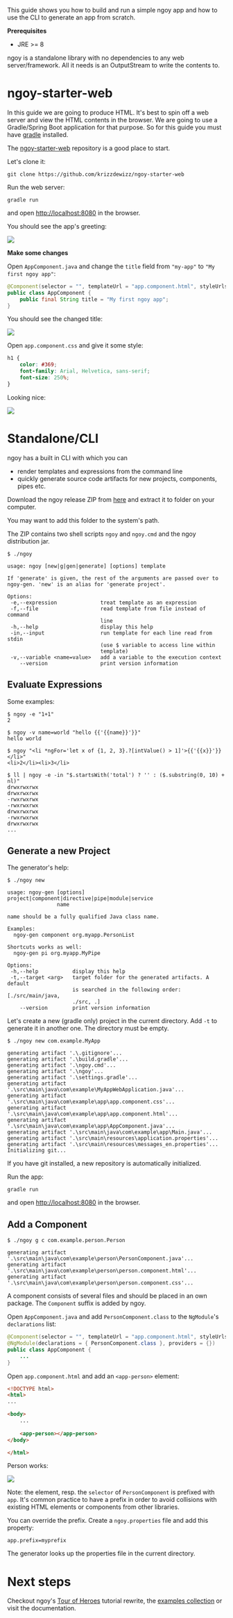 This guide shows you how to build and run a simple ngoy app and how to use the CLI to generate an app from scratch.

**Prerequisites**
- JRE >= 8

ngoy is a standalone library with no dependencies to any web server/framework. 
All it needs is an OutputStream to write the contents to.

# ngoy-starter-web

In this guide we are going to produce HTML. It's best to spin off a web server and view the HTML contents in the browser. 
We are going to use a Gradle/Spring Boot application for that purpose. So for this guide you must have [gradle](https://gradle.org) installed.

The [ngoy-starter-web](https://github.com/krizzdewizz/ngoy-starter-web) repository is a good place to start.

Let's clone it:

```
git clone https://github.com/krizzdewizz/ngoy-starter-web
```

Run the web server:
```
gradle run
```

and open
[http://localhost:8080](http://localhost:8080) in the browser.

You should see the app's greeting:

![](images/ngoy-starter-web-a.png)

**Make some changes**

Open `AppComponent.java` and change the `title` field from `"my-app"` to `"My first ngoy app"`:

```java
@Component(selector = "", templateUrl = "app.component.html", styleUrls = { "app.component.css" })
public class AppComponent {
	public final String title = "My first ngoy app";
}
```

You should see the changed title:

![](images/ngoy-starter-web-b.png)


Open `app.component.css` and give it some style:

```css
h1 {
	color: #369;
	font-family: Arial, Helvetica, sans-serif;
	font-size: 250%;
}
```

Looking nice:

![](images/ngoy-starter-web-c.png)

# Standalone/CLI

ngoy has a built in CLI with which you can
- render templates and expressions from the command line
- quickly generate source code artifacts for new projects, components, pipes etc. 

Download the ngoy release ZIP from [here](https://github.com/krizzdewizz/ngoy/releases) and extract it to folder on your computer.

You may want to add this folder to the system's path.

The ZIP contains two shell scripts `ngoy` and `ngoy.cmd` and the ngoy distribution jar. 


```
$ ./ngoy

usage: ngoy [new|g|gen|generate] [options] template

If 'generate' is given, the rest of the arguments are passed over to
ngoy-gen. 'new' is an alias for 'generate project'.

Options:
 -e,--expression              treat template as an expression
 -f,--file                    read template from file instead of command
                              line
 -h,--help                    display this help
 -in,--input                  run template for each line read from stdin
                              (use $ variable to access line within
                              template)
 -v,--variable <name=value>   add a variable to the execution context
    --version                 print version information
```

## Evaluate Expressions

Some examples:
```
$ ngoy -e "1+1"
2

$ ngoy -v name=world "hello {{'{{name}}'}}"
hello world

$ ngoy "<li *ngFor='let x of {1, 2, 3}.?[intValue() > 1]'>{{'{{x}}'}}</li>"
<li>2</li><li>3</li>

$ ll | ngoy -e -in "$.startsWith('total') ? '' : ($.substring(0, 10) + nl)"
drwxrwxrwx
drwxrwxrwx
-rwxrwxrwx
-rwxrwxrwx
drwxrwxrwx
-rwxrwxrwx
drwxrwxrwx
...
```

## Generate a new Project

The generator's help:

```
$ ./ngoy new

usage: ngoy-gen [options] project|component|directive|pipe|module|service
                name

name should be a fully qualified Java class name.

Examples:
  ngoy-gen component org.myapp.PersonList

Shortcuts works as well:
  ngoy-gen pi org.myapp.MyPipe

Options:
 -h,--help           display this help
 -t,--target <arg>   target folder for the generated artifacts. A default
                     is searched in the following order: [./src/main/java,
                     ./src, .]
    --version        print version information
```

Let's create a new (gradle only) project in the current directory. Add `-t` to generate it in another one. The directory must be empty.

```
$ ./ngoy new com.example.MyApp

generating artifact '.\.gitignore'...
generating artifact '.\build.gradle'...
generating artifact '.\ngoy.cmd'...
generating artifact '.\ngoy'...
generating artifact '.\settings.gradle'...
generating artifact '.\src\main\java\com\example\MyAppWebApplication.java'...
generating artifact '.\src\main\java\com\example\app\app.component.css'...
generating artifact '.\src\main\java\com\example\app\app.component.html'...
generating artifact '.\src\main\java\com\example\app\AppComponent.java'...
generating artifact '.\src\main\java\com\example\app\Main.java'...
generating artifact '.\src\main\resources\application.properties'...
generating artifact '.\src\main\resources\messages_en.properties'...
Initializing git...
```

If you have git installed, a new repository is automatically initialized.

Run the app:
```
gradle run
```

and open
[http://localhost:8080](http://localhost:8080) in the browser.

## Add a Component


```
$ ./ngoy g c com.example.person.Person

generating artifact '.\src\main\java\com\example\person\PersonComponent.java'...
generating artifact '.\src\main\java\com\example\person\person.component.html'...
generating artifact '.\src\main\java\com\example\person\person.component.css'...
```

A component consists of several files and should be placed in an own package. The `Component` suffix is added by ngoy. 

Open `AppComponent.java` and add `PersonComponent.class` to the `NgModule`'s `declarations` list:

```java
@Component(selector = "", templateUrl = "app.component.html", styleUrls = { "app.component.css" })
@NgModule(declarations = { PersonComponent.class }, providers = {})
public class AppComponent {
	...
}

```

Open `app.component.html` and add an `<app-person>` element:

```html
<!DOCTYPE html>
<html>
...

<body>
	...
		
	<app-person></app-person>
</body>

</html>
```

Person works:

![](images/my-app-a.png)

Note: the element, resp. the `selector` of `PersonComponent` is prefixed with `app`. It's common practice to have a prefix in order to 
avoid collisions with existing HTML elements or components from other libraries.

You can override the prefix. Create a `ngoy.properties` file and add this property:

```
app.prefix=myprefix
```

The generator looks up the properties file in the current directory.

# Next steps

Checkout ngoy's [Tour of Heroes](https://github.com/krizzdewizz/ngoy-tour-of-heroes) tutorial rewrite,
 the [examples collection](https://github.com/krizzdewizz/ngoy-examples) or visit the <a routerLink="doc">documentation</a>.
